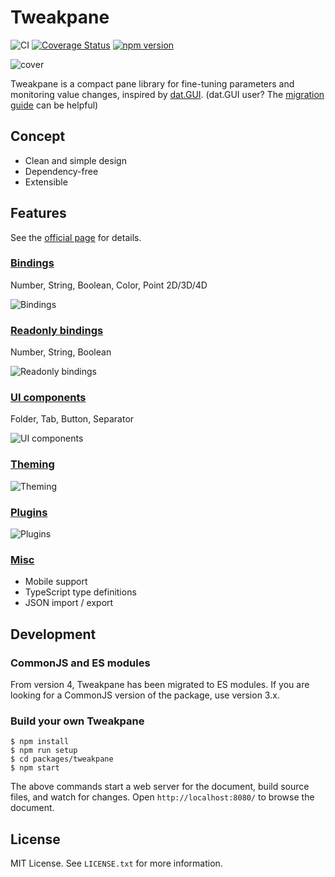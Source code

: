 # Tweakpane
![CI](https://github.com/cocopon/tweakpane/workflows/CI/badge.svg)
[![Coverage Status](https://coveralls.io/repos/github/cocopon/tweakpane/badge.svg)](https://coveralls.io/github/cocopon/tweakpane)
[![npm version](https://badge.fury.io/js/tweakpane.svg)](https://badge.fury.io/js/tweakpane)

![cover](https://user-images.githubusercontent.com/602961/146529897-38829c6f-56df-46f6-81fe-d65fb2027eaa.png)

Tweakpane is a compact pane library for fine-tuning parameters and monitoring
value changes, inspired by [dat.GUI][].
(dat.GUI user? The [migration guide](https://tweakpane.github.io/docs/migration/#datgui) can be helpful)


## Concept
- Clean and simple design
- Dependency-free
- Extensible


## Features
See the [official page][documents] for details.


### [Bindings](https://tweakpane.github.io/docs/input-bindings/)
Number, String, Boolean, Color, Point 2D/3D/4D

![Bindings](https://user-images.githubusercontent.com/602961/184479032-38f50be3-e235-4914-85c0-dce316b33ed2.png)


### [Readonly bindings](https://tweakpane.github.io/docs/monitor-bindings/)
Number, String, Boolean

![Readonly bindings](https://user-images.githubusercontent.com/602961/184479060-44fda993-9f40-4ef1-b363-18e9f9deff7f.png)


### [UI components](https://tweakpane.github.io/docs/ui-components/)
Folder, Tab, Button, Separator

![UI components](https://user-images.githubusercontent.com/602961/184479079-84ee5436-b5f6-4c35-92eb-94cc8709ff12.png)


### [Theming](https://tweakpane.github.io/docs/theming/)
![Theming](https://user-images.githubusercontent.com/602961/115102105-e6676500-9f83-11eb-8a74-ae4f76122000.png)


### [Plugins](https://tweakpane.github.io/docs/plugins/)
![Plugins](https://user-images.githubusercontent.com/602961/184479086-cc8c72c2-c958-4e4e-8ae4-2690f721c544.png)


### [Misc](https://tweakpane.github.io/docs/misc/)
- Mobile support
- TypeScript type definitions
- JSON import / export


## Development


### CommonJS and ES modules
From version 4, Tweakpane has been migrated to ES modules. If you are looking for a CommonJS version of the package, use version 3.x.


### Build your own Tweakpane

```
$ npm install
$ npm run setup
$ cd packages/tweakpane
$ npm start
```

The above commands start a web server for the document, build source files, and
watch for changes. Open `http://localhost:8080/` to browse the document.


## License
MIT License. See `LICENSE.txt` for more information.


[dat.GUI]: https://github.com/dataarts/dat.gui
[documents]: https://tweakpane.github.io/docs/
